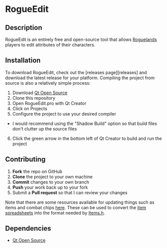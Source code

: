 # RogueEdit

## Description
RogueEdit is an entirely free and open-source tool that allows [Roguelands][Steam] players to edit attributes of their characters.

## Installation
To download RogueEdit, check out the [releases page][releases] and download the latest release for your platform.  Compiling the project from source is also a relatively simple process:

1. Download [Qt Open Source][Qt]
2. Clone this repository
3. Open RogueEdit.pro with Qt Creator
4. Click on Projects
5. Configure the project to use your desired compiler
  * I would recommend using the "Shadow Build" option so that build files don't clutter up the source files
6. Click the green arrow in the bottom left of Qt Creator to build and run the project

## Contributing
1. **Fork** the repo on GitHub
2. **Clone** the project to your own machine
3. **Commit** changes to your own branch
4. **Push** your work back up to your fork
5. Submit a **Pull request** so that I can review your changes

Note that there are some resources available for updating things such as items and combat chips [here][utilities].  These can be used to convert the [item spreadsheets][items] into the format needed by [Items.h][items.h].

## Dependencies
* [Qt Open Source][Qt]

[Steam]: http://store.steampowered.com/app/364420/
[Qt]: https://www.qt.io/download-open-source/
[utilities]: https://github.com/Murfalo/RogueEdit/tree/master/src/resources/utilities
[items]: https://github.com/Murfalo/RogueEdit/tree/master/src/resources/items
[items.h]: https://github.com/Murfalo/RogueEdit/blob/master/src/headers/items.h
